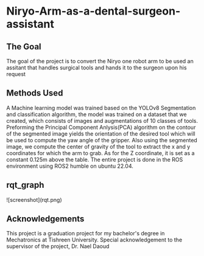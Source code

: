 # Niryo-Arm-as-a-dental-surgeon-assistant

<h2> The Goal </h2>
The goal of the project is to convert the Niryo one robot arm to be used an assitant that handles surgical tools and hands it to the surgeon upon his request


<h2> Methods Used </h2>
A Machine learning model was trained based on the <super>YOLOv8 Segmentation</super> and classification algorithm, the model was trained on a dataset that we created, which consists of images and augmentations of 10 classes of tools. Preforming the Principal Component Anlysis(PCA) algorithm on the contour of the segmented image yields the orientation of the desired tool which will be used to compute the yaw angle of the gripper. Also using the segmented image, we compute the center of gravity of the tool to extract the x and y coordinates for which the arm to grab. As for the Z coordinate, it is set as a constant 0.125m above the table.
The entire project is done in the ROS environment using ROS2 humble on ubuntu 22.04.

<h2> rqt_graph </h2>
![screenshot](rqt.png)

<h2> Acknowledgements </h2>
This project is a graduation project for my bachelor's degree in Mechatronics at Tishreen University.
Special acknowledgement to the supervisor of the project, Dr. Nael Daoud


